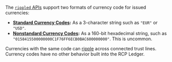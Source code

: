 The [`rippled` APIs](rippled-api.html) support two formats of currency code for issued currencies:

- **[Standard Currency Codes](currency-formats.html#standard-currency-codes):** As a 3-character string such as `"EUR"` or `"USD"`.
- **[Nonstandard Currency Codes](currency-formats.html#nonstandard-currency-codes):** As a 160-bit hexadecimal string, such as `"0158415500000000C1F76FF6ECB0BAC600000000"`. This is uncommon.

Currencies with the same code can [ripple](rippling.html) across connected trust lines. Currency codes have no other behavior built into the RCP Ledger.
